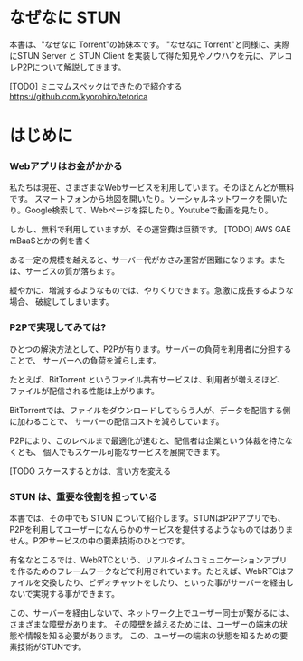 # なぜなに STUN 

本書は、"なぜなに Torrent"の姉妹本です。
"なぜなに Torrent"と同様に、実際にSTUN Server と STUN Client を実装して得た知見やノウハウを元に、アレコレP2Pについて解説してきます。

[TODO] ミニマムスペックはできたので紹介する
https://github.com/kyorohiro/tetorica


# はじめに

### Webアプリはお金がかかる
私たちは現在、さまざまなWebサービスを利用しています。そのほとんどが無料です。
スマートフォンから地図を開いたり。ソーシャルネットワークを開いたり。Google検索して、Webページを探したり。Youtubeで動画を見たり。

しかし、無料で利用していますが、その運営費は巨額です。
[TODO] AWS GAE mBaaSとかの例を書く


ある一定の規模を越えると、サーバー代がかさみ運営が困難になります。または、サービスの質が落ちます。

緩やかに、増減するようなものでは、やりくりできます。急激に成長するような場合、
破綻してしまいます。


### P2Pで実現してみては?

ひとつの解決方法として、P2Pが有ります。サーバーの負荷を利用者に分担することで、
サーバーへの負荷を減らします。

たとえば、BitTorrent というファイル共有サービスは、利用者が増えるほど、
ファイルが配信される性能は上がります。

BitTorrentでは、ファイルをダウンロードしてもらう人が、データを配信する側に加わることで、
サーバーの配信コストを減らしています。

P2Pにより、このレベルまで最適化が進むと、配信者は企業という体裁を持たなくとも、
個人でもスケール可能なサービスを展開できます。

[TODO スケースするとかは、言い方を変える



### STUN は、重要な役割を担っている

本書では、その中でも STUN について紹介します。STUNはP2Pアプリでも、P2Pを利用してユーザーになんらかのサービスを提供するようなものではありません。P2Pサービスの中の要素技術のひとつです。

有名なところでは、WebRTCという、リアルタイムコミュニケーションアプリを作るためのフレームワークなどで利用されています。たとえば、WebRTCはファイルを交換したり、ビデオチャットをしたり、といった事がサーバーを経由しないで実現する事ができます。

この、サーバーを経由しないで、ネットワーク上でユーザー同士が繋がるには、さまざまな障壁があります。
その障壁を越えるためには、ユーザーの端末の状態や情報を知る必要があります。
この、ユーザーの端末の状態を知るための要素技術がSTUNです。






